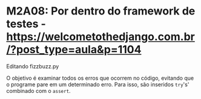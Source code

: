 # M2A08: Por dentro do framework de testes - https://welcometothedjango.com.br/?post_type=aula&p=1104

Editando fizzbuzz.py

O objetivo é examinar todos os erros que ocorrem no código, evitando que o programe pare em um determinado erro. Para isso, são inseridos `try`'s' combinado com o `assert`. 
